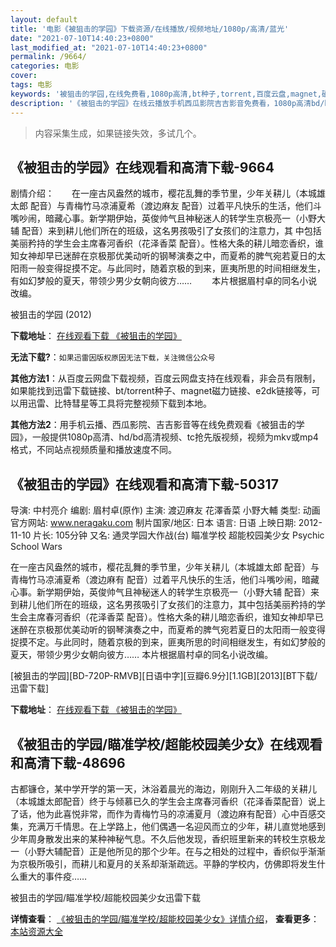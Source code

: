 ```yaml
---
layout: default
title: '电影《被狙击的学园》下载资源/在线播放/视频地址/1080p/高清/蓝光'
date: "2021-07-10T14:40:23+0800"
last_modified_at: "2021-07-10T14:40:23+0800"
permalink: /9664/
categories: 电影
cover:
tags: 电影
keywords: '被狙击的学园,在线免费看,1080p高清,bt种子,torrent,百度云盘,magnet,磁力链,迅雷下载资源'
description: '《被狙击的学园》在线云播放手机西瓜影院吉吉影音免费看，1080p高清bd/hd未删减完整版和tc抢先枪版，mkv/mp4格式，附带bt/torrent种子、magnet/磁力链、百度云盘、网盘资源迅雷下载链接'
---
```


>内容采集生成，如果链接失效，多试几个。


## 《被狙击的学园》在线观看和高清下载-9664

剧情介绍：　　在一座古风盎然的城市，樱花乱舞的季节里，少年关耕儿（本城雄太郎 配音）与青梅竹马凉浦夏希（渡边麻友 配音）过着平凡快乐的生活，他们斗嘴吵闹，暗藏心事。新学期伊始，英俊帅气且神秘迷人的转学生京极亮一（小野大辅 配音）来到耕儿他们所在的班级，这名男孩吸引了女孩们的注意力，其 中包括美丽矜持的学生会主席春河香织（花泽香菜 配音）。性格大条的耕儿暗恋香织，谁知女神却早已迷醉在京极那优美动听的钢琴演奏之中，而夏希的脾气宛若夏日的太阳雨一般变得捉摸不定。与此同时，随着京极的到来，匪夷所思的时间相继发生，有如幻梦般的夏天，带领少男少女朝向彼方…… 　　本片根据眉村卓的同名小说改编。


被狙击的学园 (2012)

**下载地址**： [在线观看下载 《被狙击的学园》](https://www.btbtdy.me/btdy/dy9164.html) 


**无法下载?**：`如果迅雷因版权原因无法下载，关注微信公众号 `

**其他方法1**：从百度云网盘下载视频，百度云网盘支持在线观看，非会员有限制，如果能找到迅雷下载链接、bt/torrent种子、magnet磁力链接、e2dk链接等，可以用迅雷、比特彗星等工具将完整视频下载到本地。

**其他方法2**：用手机云播、西瓜影院、吉吉影音等在线免费观看《被狙击的学园》，一般提供1080p高清、hd/bd高清视频、tc抢先版视频，视频为mkv或mp4格式，不同站点视频质量和播放速度不同。


## 《被狙击的学园》在线观看和高清下载-50317

导演: 中村亮介 编剧: 眉村卓(原作) 主演: 渡辺麻友 花澤香菜 小野大輔 类型: 动画 官方网站: www.neragaku.com 制片国家/地区: 日本 语言: 日语 上映日期: 2012-11-10 片长: 105分钟 又名: 通灵学园大作战(台) 瞄准学校 超能校园美少女 Psychic School Wars

在一座古风盎然的城市，樱花乱舞的季节里，少年关耕儿（本城雄太郎 配音）与青梅竹马凉浦夏希（渡边麻有 配音）过着平凡快乐的生活，他们斗嘴吵闹，暗藏心事。新学期伊始，英俊帅气且神秘迷人的转学生京极亮一（小野大辅 配音）来到耕儿他们所在的班级，这名男孩吸引了女孩们的注意力，其中包括美丽矜持的学生会主席春河香织（花泽香菜 配音）。性格大条的耕儿暗恋香织，谁知女神却早已迷醉在京极那优美动听的钢琴演奏之中，而夏希的脾气宛若夏日的太阳雨一般变得捉摸不定。与此同时，随着京极的到来，匪夷所思的时间相继发生，有如幻梦般的夏天，带领少男少女朝向彼方…… 本片根据眉村卓的同名小说改编。


[被狙击的学园][BD-720P-RMVB][日语中字][豆瓣6.9分][1.1GB][2013][BT下载/迅雷下载]

**下载地址**： [在线观看下载 《被狙击的学园》](https://www.btdx8.com/torrent/psychic_school_wars_2012.html) 


## 《被狙击的学园/瞄准学校/超能校园美少女》在线观看和高清下载-48696

古都镰仓，某中学开学的第一天，沐浴着晨光的海边，刚刚升入二年级的关耕儿（本城雄太郎配音）终于与倾慕已久的学生会主席春河香织（花泽香菜配音）说上了话，他为此喜悦非常，而作为青梅竹马的凉浦夏月（渡边麻有配音）心中百感交集，充满万千情思。在上学路上，他们偶遇一名迎风而立的少年，耕儿直觉地感到少年周身散发出来的某种神秘气息。不久后他发现，香织班里新来的转校生京极龙一（小野大辅配音）正是他所见的那个少年。在与之相处的过程中，香织似乎渐渐为京极所吸引，而耕儿和夏月的关系却渐渐疏远。平静的学校内，仿佛即将发生什么重大的事件疫&hellip;…


被狙击的学园/瞄准学校/超能校园美少女迅雷下载

**详情查看**： [《被狙击的学园/瞄准学校/超能校园美少女》详情介绍](/movie/48696/)， **查看更多**：[本站资源大全](/movie/t/all/)

